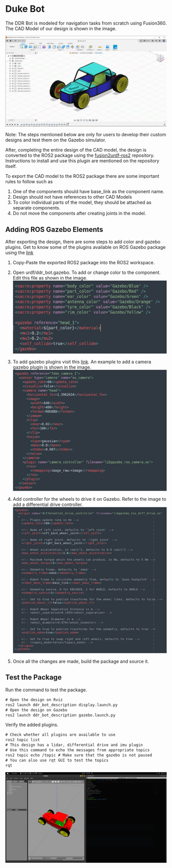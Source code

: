 # Duke Bot

<p align = "justify">
The DDR Bot is modeled for navigation tasks from scratch using Fusion360. The CAD Model of our design is shown in the image. </p>

<div style="text" align="center">
    <img src="https://github.com/hari-vickey/ROS2-HDR/blob/main/images/ddr_bot_fusion.png" />
</div>

Note: The steps mentioned below are only for users to develop their custom designs and test them on the Gazebo simulator.

After, completing the entire design of the CAD model, the design is converted to the ROS2 package using the [fusion2urdf-ros2](https://github.com/dheena2k2/fusion2urdf-ros2.git) repository. Instructions to install and use this plugin are mentioned on the repository itself.

To export the CAD model to the ROS2 package there are some important rules to follow such as
1. One of the components should have base_link as the component name.
2. Design should not have references to other CAD Models
3. To color individual parts of the model, they should be attached as separate components.
4. Do not move the components after creating joints in the model.

## Adding ROS Gazebo Elements

After exporting the design, there are some steps to add color and gazebo plugins.
Get to know some of the plugins available on ROS Gazebo package using the [link](https://medium.com/@bytesrobotics/a-review-of-the-ros2-urdf-gazebo-sensor-91e947c633d7)
1. Copy-Paste the exported ROS2 package into the ROS2 workspace.
2. Open urdf/ddr_bot.gazebo. To add or change color to the component. Edit this file as shown in the image.
    ![](https://github.com/hari-vickey/ROS2-HDR/blob/main/images/change_color.png)
3. To add gazebo plugins visit this [link](https://github.com/ros-simulation/gazebo_ros_pkgs/wiki). An example to add a camera gazebo plugin is shown in the image.
   ![](https://github.com/hari-vickey/ROS2-HDR/blob/main/images/add_plugin.png)
4. Add controller for the wheels to drive it on Gazebo. Refer to the image to add a differential drive controller.
    ![](https://github.com/hari-vickey/ROS2-HDR/blob/main/images/add_diff_controller.png)

5. Once all the changes are made, build the package and source it.

## Test the Package

Run the command to test the package.

    # Open the design on Rviz
    ros2 launch ddr_bot_description display.launch.py
    # Open the design on Gazebo
    ros2 launch ddr_bot_description gazebo.launch.py

Verify the added plugins.

    # Check whether all plugins are available to use
    ros2 topic list
    # This design has a lidar, differential drive and imu plugin
    # Use this command to echo the messages from appropriate topics
    ros2 topic echo /topic # Make sure that the gazebo is not paused
    # You can also use rqt GUI to test the topics
    rqt

<div style="text" align="center">
    <img src="https://github.com/hari-vickey/ROS2-HDR/blob/main/images/test_ddr_description_pkg.png" />
</div>